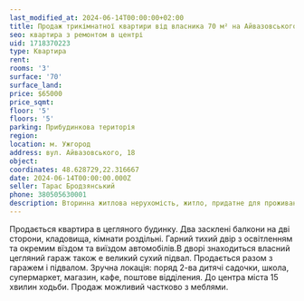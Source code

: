 ```yaml
---
last_modified_at: 2024-06-14T00:00:00+02:00
title: Продаж трикімнатної квартири від власника 70 м² на Айвазовського
seo: квартира з ремонтом в центрі
uid: 1718370223
type: Квартира
rent:
rooms: '3'
surface: '70'
surface_land:
price: $65000
price_sqmt:
floor: '5'
floors: '5'
parking: Прибудинкова територія
region:
location: м. Ужгород
address: вул. Айвазовського, 18
object:
coordinates: 48.628729,22.316667
date: 2024-06-14T00:00:00.000Z
seller: Тарас Бродзянський
phone: 380505630001
description: Вторинна житлова нерухомість, житло, придатне для проживання
---
```


Продається квартира в цегляного будинку. Два засклені балкони на дві сторони, кладовища, кімнати роздільні. Гарний тихий двір з освітленням та окремим вїздом та виїздом автомобілів.В дворі знаходиться власний цегляний гараж також е великий сухий підвал. Продається разом з гаражем і підвалом.
Зручна локація: поряд 2-ва дитячі садочки, школа, супермаркет, магазин, кафе, поштове відділения. До центра міста 15 хвилин ходьби. Продаж можливий частково з меблями.
